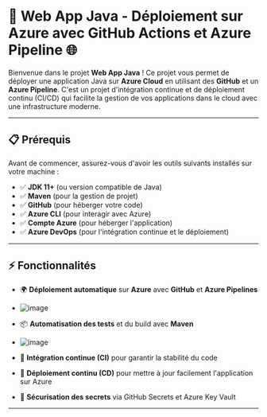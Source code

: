 # 🚀 **Web App Java - Déploiement sur Azure avec GitHub Actions et Azure Pipeline** 🌐

Bienvenue dans le projet **Web App Java** ! Ce projet vous permet de déployer une application Java sur **Azure Cloud** en utilisant des **GitHub** et un **Azure Pipeline**. C'est un projet d'intégration continue et de déploiement continu (CI/CD) qui facilite la gestion de vos applications dans le cloud avec une infrastructure moderne.

---

## 📋 **Prérequis**

Avant de commencer, assurez-vous d'avoir les outils suivants installés sur votre machine :

- ✅ **JDK 11+** (ou version compatible de Java)
- ✅ **Maven** (pour la gestion de projet)
- ✅ **GitHub** (pour héberger votre code)
- ✅ **Azure CLI** (pour interagir avec Azure)
- ✅ **Compte Azure** (pour héberger l'application)
- ✅ **Azure DevOps** (pour l'intégration continue et le déploiement)

---

## ⚡ **Fonctionnalités**

- 🌍 **Déploiement automatique** sur **Azure** avec **GitHub** et **Azure Pipelines**
- ![image](https://github.com/user-attachments/assets/7f710b29-0116-4d1a-9129-f72a6ab73a20)
- 📦 **Automatisation des tests** et du build avec **Maven**
- ![image](https://github.com/user-attachments/assets/9095c134-7a43-4a05-a75f-b05d624d75e8)

- 🌱 **Intégration continue (CI)** pour garantir la stabilité du code
- 🚀 **Déploiement continu (CD)** pour mettre à jour facilement l'application sur Azure
- 🔐 **Sécurisation des secrets** via GitHub Secrets et Azure Key Vault

---

